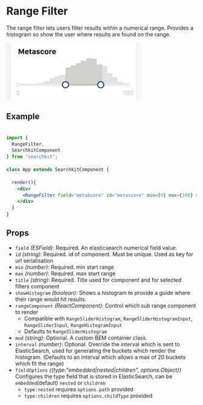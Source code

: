 # Range Filter
The range filter lets users filter results within a numerical range. Provides a histogram so show the user where results are found on the range.

<img src="./assets/range-filter.png" height="150px"/>

## Example

```jsx

import {
  RangeFilter,
  SearchkitComponent
} from "searchkit";

class App extends SearchkitComponent {

  render(){
    <div>
      <RangeFilter field="metaScore" id="metascore" min={0} max={100} showHistogram={true} title="MetaScore"/>
    </div>
  }
}
```

## Props
- `field` *(ESField)*: Required. An elasticsearch numerical field value.
- `id` *(string)*: Required. id of component. Must be unique. Used as key for url serialisation
- `min` *(number)*: Required. min start range
- `max` *(number)*: Required. max start range
- `title` *(string)*: Required. Title used for component and for selected filters component
- `showHistogram` *(boolean)*: Shows a histogram to provide a guide where their range would hit results.
- `rangeComponent` *(ReactComponent)*: Control which sub range component to render
   - Compatible with `RangeSliderHistogram`, `RangeSliderHistogramInput`, `RangeSliderInput`, `RangeHistogramInput`
   - Defaults to `RangeSliderHistogram`
- `mod` *(string)*: Optional. A custom BEM container class.
- `interval` *(number)*: Optional. Override the interval which is sent to ElasticSearch, used for generating the buckets which render the histogram. (Defaults to an interval which allows a max of 20 buckets which fit the range)
- `fieldOptions` *({type:"embedded|nested|children", options:Object})* Configures the type field that is stored in ElasticSearch, can be `embedded`(default) `nested` or `children`
  - `type:nested` requires `options.path` provided
  - `type:children` requires `options.childType` provided
